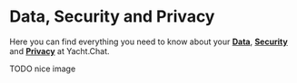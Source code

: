 

# Data, Security and Privacy

Here you can find everything you need to know about your **[Data](Data)**, **[Security](Security)** and **[Privacy](Privacy)** at Yacht.Chat.

TODO nice image